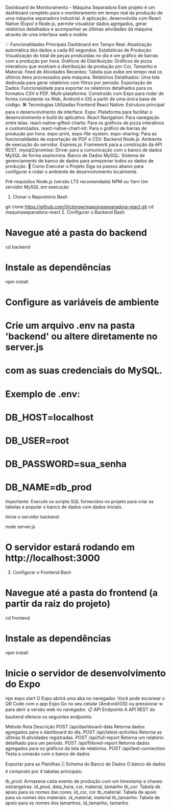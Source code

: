 Dashboard de Monitoramento - Máquina Separadora
Este projeto é um dashboard completo para o monitoramento em tempo real da produção de uma máquina separadora industrial. A aplicação, desenvolvida com React Native (Expo) e Node.js, permite visualizar dados agregados, gerar relatórios detalhados e acompanhar as últimas atividades da máquina através de uma interface web e mobile.


✨ Funcionalidades Principais
Dashboard em Tempo Real: Atualização automática dos dados a cada 60 segundos.
Estatísticas de Produção: Visualização do total de peças produzidas no dia e um gráfico de barras com a produção por hora.
Gráficos de Distribuição: Gráficos de pizza interativos que mostram a distribuição da produção por Cor, Tamanho e Material.
Feed de Atividades Recentes: Tabela que exibe em tempo real os últimos itens processados pela máquina.
Relatórios Detalhados: Uma tela dedicada para gerar relatórios com filtros por período.
Exportação de Dados: Funcionalidade para exportar os relatórios detalhados para os formatos CSV e PDF.
Multi-plataforma: Construído com Expo para rodar de forma consistente na Web, Android e iOS a partir de uma única base de código.
🛠️ Tecnologias Utilizadas
Frontend
React Native: Estrutura principal para o desenvolvimento da interface.
Expo: Plataforma para facilitar o desenvolvimento e build do aplicativo.
React Navigation: Para navegação entre telas.
react-native-gifted-charts: Para os gráficos de pizza interativos e customizados.
react-native-chart-kit: Para o gráfico de barras de produção por hora.
expo-print, expo-file-system, expo-sharing: Para as funcionalidades de exportação de PDF e CSV.
Backend
Node.js: Ambiente de execução do servidor.
Express.js: Framework para a construção da API REST.
mysql2/promise: Driver para a comunicação com o banco de dados MySQL de forma assíncrona.
Banco de Dados
MySQL: Sistema de gerenciamento de banco de dados para armazenar todos os dados de produção.
🚀 Como Executar o Projeto
Siga os passos abaixo para configurar e rodar o ambiente de desenvolvimento localmente.

Pré-requisitos
Node.js (versão LTS recomendada)
NPM ou Yarn
Um servidor MySQL em execução
1. Clonar o Repositório
Bash

git clone https://github.com/Victorow/maquinaseparadora-react.git
cd maquinaseparadora-react
2. Configurar o Backend
Bash

# Navegue até a pasta do backend
cd backend

# Instale as dependências
npm install

# Configure as variáveis de ambiente
# Crie um arquivo .env na pasta 'backend' ou altere diretamente no server.js
# com as suas credenciais do MySQL.
# Exemplo de .env:
# DB_HOST=localhost
# DB_USER=root
# DB_PASSWORD=sua_senha
# DB_NAME=db_prod
Importante: Execute os scripts SQL fornecidos no projeto para criar as tabelas e popular o banco de dados com dados iniciais.

Inicie o servidor backend:


node server.js

# O servidor estará rodando em http://localhost:3000
3. Configurar o Frontend
Bash

# Navegue até a pasta do frontend (a partir da raiz do projeto)
cd frontend

# Instale as dependências
npm install

# Inicie o servidor de desenvolvimento do Expo
npx expo start
O Expo abrirá uma aba no navegador. Você pode escanear o QR Code com o app Expo Go no seu celular (Android/iOS) ou pressionar w para abrir a versão web no navegador.
📋 API Endpoints
A API REST do backend oferece os seguintes endpoints:

Método	Rota	Descrição
POST	/api/dashboard-data	Retorna dados agregados para o dashboard do dia.
POST	/api/latest-activities	Retorna as últimas N atividades registradas.
POST	/api/full-report	Retorna um relatório detalhado para um período.
POST	/api/filtered-report	Retorna dados agregados para os gráficos da tela de relatórios.
POST	/api/test-connection	Testa a conexão com o banco de dados.

Exportar para as Planilhas
🗄️ Schema do Banco de Dados
O banco de dados é composto por 4 tabelas principais:

tb_prod: Armazena cada evento de produção com um timestamp e chaves estrangeiras.
id_prod, data_hora, cor, material, tamanho
tb_cor: Tabela de apoio para os nomes das cores.
id_cor, cor
tb_material: Tabela de apoio para os nomes dos materiais.
id_material, material
tb_tamanho: Tabela de apoio para os nomes dos tamanhos.
id_tamanho, tamanho
